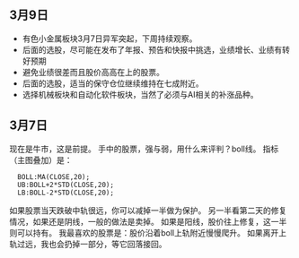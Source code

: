 ## 3月9日
- 有色小金属板块3月7日异军突起，下周持续观察。
- 后面的选股，尽可能在发布了年报、预告和快报中挑选，业绩增长、业绩有转好预期
- 避免业绩很差而且股价高高在上的股票。
- 后面的选股，适当的保守仓位继续维持在七成附近。
- 选择机械板块和自动化软件板块，当然了必须与AI相关的补涨品种。
## 3月7日
现在是牛市，这是前提。
手中的股票，强与弱，用什么来评判？boll线。
指标（主图叠加）是：
```
  BOLL:MA(CLOSE,20);
  UB:BOLL+2*STD(CLOSE,20);
  LB:BOLL-2*STD(CLOSE,20);
```  
如果股票当天跌破中轨很远，你可以减掉一半做为保护。
另一半看第二天的修复情况，如果还是阴线，一般的做法是卖掉。
如果是阳线，股价往上修复，这一半则可以持有。
我最喜欢的股票是：股价沿着boll上轨附近慢慢爬升。
如果离开上轨过远，我也会扔掉一部分，等它回落接回。